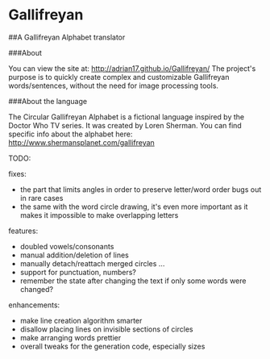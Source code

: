 Gallifreyan
===========

##A Gallifreyan Alphabet translator

###About

You can view the site at: http://adrian17.github.io/Gallifreyan/
The project's purpose is to quickly create complex and customizable Gallifreyan words/sentences, without the need for image processing tools.

###About the language

The Circular Gallifreyan Alphabet is a fictional language inspired by the Doctor Who TV series. It was created by Loren Sherman.
You can find specific info about the alphabet here: http://www.shermansplanet.com/gallifreyan


TODO:

fixes:
- the part that limits angles in order to preserve letter/word order bugs out in rare cases
- the same with the word circle drawing, it's even more important as it makes it impossible to make overlapping letters

features:
- doubled vowels/consonants
- manual addition/deletion of lines
- manually detach/reattach merged circles
...
- support for punctuation, numbers?
- remember the state after changing the text if only some words were changed?

enhancements:
- make line creation algorithm smarter
- disallow placing lines on invisible sections of circles
- make arranging words prettier
- overall tweaks for the generation code, especially sizes